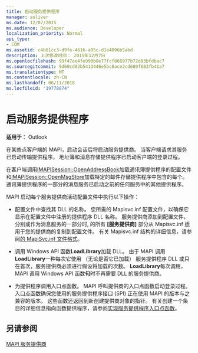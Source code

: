 ```yaml
---
title: 启动服务提供程序
manager: soliver
ms.date: 12/07/2015
ms.audience: Developer
localization_priority: Normal
api_type:
- COM
ms.assetid: c4b61cc3-d9fe-4616-a05c-d1e4096b5abd
description: 上次修改时间： 2015年12月7日
ms.openlocfilehash: 99f47ee4fe990b0e77fcf868977b72d83bfdbac7
ms.sourcegitcommit: 9d60cd82b5413446e5bc8ace2cd689f683fb41a7
ms.translationtype: MT
ms.contentlocale: zh-CN
ms.lasthandoff: 06/11/2018
ms.locfileid: "19778874"
---
```

# <a name="starting-a-service-provider"></a>启动服务提供程序

 
  
**适用于**： Outlook 
  
在某些点客户端的 MAPI，启动会话后将启动服务提供商。 当客户端请求其服务已启动传输提供程序。 地址簿和消息存储提供程序已启动客户端的登录过程。
  
在客户端调用[IMAPISession::OpenAddressBook](imapisession-openaddressbook.md)加载通讯簿提供程序的配置文件和[IMAPISession::OpenMsgStore](imapisession-openmsgstore.md)加载特定的邮件存储提供程序中包含的每个。 通讯簿提供程序的一部分的消息服务已启动之前的任何服务中的其他提供程序。 
  
MAPI 启动每个服务提供商活动配置文件中执行以下操作：
  
- 配置文件中查找其 DLL 的名称。 您所需的 Mapisvc.inf 配置文件，以确保它显示在配置文件中注册的提供程序 DLL 名称。 服务提供商添加到配置文件，分别或作为消息服务的一部分时, 的所有 **[服务提供商]** 部分从 Mapisvc.inf 适用于您的提供商的复制到配置文件。 有关 Mapisvc.inf 结构的详细信息，请参阅[的 MapiSvc.inf 文件格式](file-format-of-mapisvc-inf.md)。
    
- 调用 Windows API 函数**LoadLibrary**加载 DLL。 由于 MAPI 调用**LoadLibrary**一种每次它使用 （无论是否它已加载） 服务提供程序 DLL 或只在首次，服务提供商必须进行假设将加载的次数。 **LoadLibrary**每次调用，MAPI 调用 Windows API 函数**句**时不再需要 DLL 的服务提供商。 
    
- 为提供程序调用入口点函数。 MAPI 呼叫提供商的入口点函数启动登录过程。 入口点函数确保您使用的服务提供程序接口 (SPI) 正在使用 MAPI 的版本与之兼容的版本。 这些函数还返回到新创建提供商对象的指针。 有关创建一个条目的详细信息指向函数提供程序，请参阅[实现服务提供程序入口点函数](implementing-a-service-provider-entry-point-function.md)。
    
## <a name="see-also"></a>另请参阅



[MAPI 服务提供商](mapi-service-providers.md)

